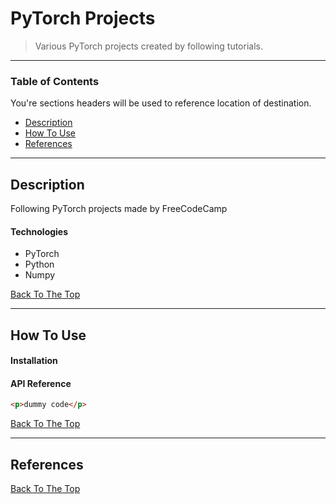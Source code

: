 # PyTorch Projects

<!-- ![Project Image](project-image-url) -->

> Various PyTorch projects created by following tutorials.

---

### Table of Contents

You're sections headers will be used to reference location of destination.

- [Description](#description)
- [How To Use](#how-to-use)
- [References](#references)

---

## Description

Following PyTorch projects made by FreeCodeCamp

#### Technologies

- PyTorch
- Python
- Numpy

[Back To The Top](#PyTorch-Projects)

---

## How To Use

#### Installation

#### API Reference

```html
<p>dummy code</p>
```

[Back To The Top](#PyTorch-Projects)

---

## References

[Back To The Top](#PyTorch-Projects)

